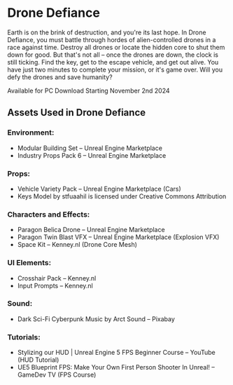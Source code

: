# Drone Defiance

Earth is on the brink of destruction, and you're its last hope. In Drone Defiance, you must battle through hordes of alien-controlled drones in a race against time. Destroy all drones or locate the hidden core to shut them down for good. But that's not all – once the drones are down, the clock is still ticking. Find the key, get to the escape vehicle, and get out alive. You have just two minutes to complete your mission, or it's game over. Will you defy the drones and save humanity?

Available for PC Download Starting November 2nd 2024

## Assets Used in Drone Defiance

### Environment:
- Modular Building Set – Unreal Engine Marketplace
- Industry Props Pack 6 – Unreal Engine Marketplace
### Props:
- Vehicle Variety Pack – Unreal Engine Marketplace (Cars)
- Keys Model by stfuaahil is licensed under Creative Commons Attribution
### Characters and Effects:
- Paragon Belica Drone – Unreal Engine Marketplace
- Paragon Twin Blast VFX – Unreal Engine Marketplace (Explosion VFX)
- Space Kit – Kenney.nl (Drone Core Mesh)
### UI Elements:
- Crosshair Pack – Kenney.nl
- Input Prompts – Kenney.nl
### Sound:
- Dark Sci-Fi Cyberpunk Music by Arct Sound – Pixabay
### Tutorials:
- Stylizing our HUD | Unreal Engine 5 FPS Beginner Course – YouTube (HUD Tutorial)
- UE5 Blueprint FPS: Make Your Own First Person Shooter In Unreal! – GameDev TV (FPS Course)